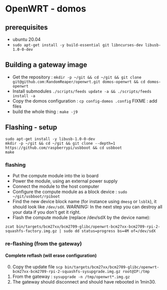 # OpenWRT - domos

## prerequisites
* ubuntu 20.04
* `sudo apt-get install -y build-essential git libncurses-dev libusb-1.0-0-dev`

## Building a gateway image
* Get the repository : `mkdir -p ~/git && cd ~/git && git clone git@github.com:RandomReaper/openwrt.git domos-openwrt && cd domos-openwrt`
* Install submodules `./scripts/feeds update -a && ./scripts/feeds install -a`
* Copy the domos configuration : `cp config-domos .config`
FIXME : add files
* build the whole thing : `make -j9`

## Flashing - setup
```
sudo apt-get install -y libusb-1.0-0-dev
mkdir -p ~/git && cd ~/git && git clone --depth=1 https://github.com/raspberrypi/usbboot && cd usbboot
make
```
### flashing
* Put the compute module into the io board
* Power the module, using an external power supply
* Connect the module to the host computer
* Configure the compute module as a block device : `sudo ~/git/usbboot/rpiboot`
* Find the new device block name (for instance using `dmesg` or `lsblk`), it should look like `/dev/sdX`. *WARNING:* In the next step you can destroy all your data if you don't get it right.
* Flash the compute module (replace /dev/sdX by the device name):
```
zcat bin/targets/bcm27xx/bcm2709-glibc/openwrt-bcm27xx-bcm2709-rpi-2-squashfs-factory.img.gz | sudo dd status=progress bs=4M of=/dev/sdX
```
### re-flashing (from the gateway)
#### Complete reflash (will erase configuration)
0. Copy the update file `scp bin/targets/bcm27xx/bcm2709-glibc/openwrt-bcm27xx-bcm2709-rpi-2-squashfs-sysupgrade.img.gz root@IP:/tmp`
0. From the gateway : `sysupgrade -n /tmp/openwrt*.img.gz`
0. The gateway should disconnect and should have rebooted in 1min30.
